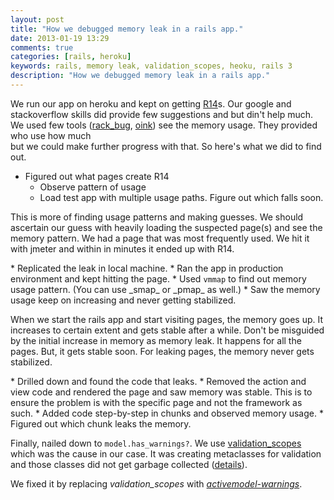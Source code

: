 ```yaml
---
layout: post
title: "How we debugged memory leak in a rails app."
date: 2013-01-19 13:29
comments: true
categories: [rails, heroku]
keywords: rails, memory leak, validation_scopes, heoku, rails 3
description: "How we debugged memory leak in a rails app."
---
```


We run our app on heroku and kept on getting [R14](https://devcenter.heroku.com/articles/error-codes#r14-memory-quota-exceeded)s. Our google and stackoverflow skills did provide
few suggestions and but din't help much. We used few tools ([rack_bug](https://github.com/brynary/rack-bug), [oink](https://github.com/noahd1/oink)) see the memory usage. They provided who use how much   
but we could make further progress with that. So here's what we did to find out.
<!--more-->
* Figured out what pages create R14
    * Observe pattern of usage
    * Load test app with multiple usage paths. Figure out which falls soon.
<p>This is more of finding usage patterns and making guesses. We should ascertain our guess with heavily loading the suspected page(s) and see the memory pattern. We had a page that was most frequently used. We hit it with jmeter and within in minutes it ended up with R14.</p>
* Replicated the leak in local machine.
    * Ran the app in production environment and kept hitting the page.
    * Used <code>vmmap</code> to find out memory usage pattern. (You can use _smap_ or _pmap_ as well.)
    * Saw the memory usage keep on increasing and never getting stabilized.
<p> When we start the rails app and start visiting pages, the memory goes up. It increases to certain extent and gets stable after
a while. Don't be misguided by the initial increase in memory as memory leak. It happens for all the pages. But, it gets stable soon. For leaking pages, the memory never gets stabilized.
</p>
* Drilled down and found the code that leaks.
    * Removed the action and view code and rendered the page and saw memory was stable. This is to ensure
    the problem is with the specific page and not the framework as such.
    * Added code step-by-step in chunks and observed memory usage.
    * Figured out which chunk leaks the memory.

<span> Finally, nailed down to <code>model.has_warnings?</code>.</span>
We use [validation_scopes](https://github.com/gtd/validation_scopes) which was the cause in our case. It was creating metaclasses for validation
and those classes did not get garbage collected ([details](/blog/2013/01/19/validation-scopes-leaks-memory/)). 

We fixed it by replacing _validation_scopes_ with [_activemodel-warnings_](https://github.com/paneq/activemodel-warnings).